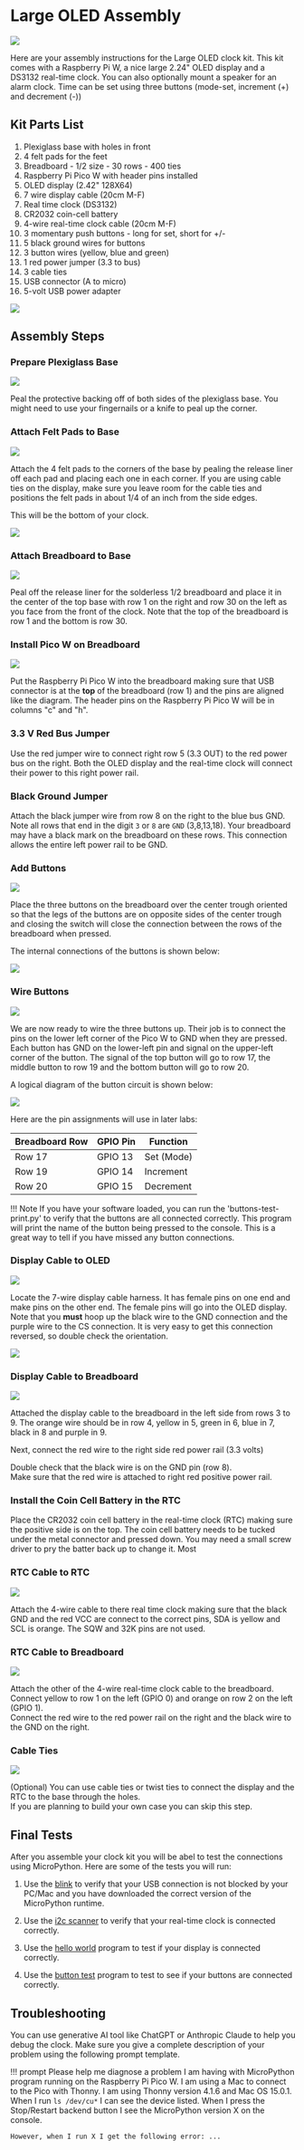 # Large OLED Assembly

![](./oled-large-v2.png)

Here are your assembly instructions for the Large OLED clock kit.
This kit comes with a Raspberry Pi W, a nice large 2.24" OLED display and a DS3132 real-time clock.  You can also optionally mount a speaker for an alarm clock.
Time can be set using three buttons (mode-set, increment (+) and decrement (-))

## Kit Parts List

1. Plexiglass base with holes in front
1. 4 felt pads for the feet
1. Breadboard - 1/2 size - 30 rows - 400 ties
1. Raspberry Pi Pico W with header pins installed
1. OLED display (2.42" 128X64)
1. 7 wire display cable (20cm M-F)
1. Real time clock (DS3132)
1. CR2032 coin-cell battery
1. 4-wire real-time clock cable (20cm M-F)
1. 3 momentary push buttons - long for set, short for +/-
1. 5 black ground wires for buttons
1. 3 button wires (yellow, blue and green)
1. 1 red power jumper (3.3 to bus)
1. 3 cable ties
1. USB connector (A to micro)
1. 5-volt USB power adapter

![](./parts-annotated.png)

## Assembly Steps

### Prepare Plexiglass Base

![](./peal-backing.jpg)

Peal the protective backing off of both sides of the plexiglass base.
You might need to use your fingernails or a knife to peal up the corner.

### Attach Felt Pads to Base

![](./attach-felt-pads.jpg)

Attach the 4 felt pads to the corners of the base 
by pealing the release liner off each pad and placing 
each one in each corner.  If you are using cable
ties on the display, make sure you leave room
for the cable ties and positions the felt pads in about 1/4 of an 
inch from the side edges.

This will be the bottom of your clock.

![](./base-with-felt-feet.png)

### Attach Breadboard to Base

![](./breadboard-positioning.jpg)

Peal off the release liner for the solderless 1/2 breadboard and place it 
in the center of the top base with row 1 on the right and row 30 on the left
as you face from the front of the clock.  Note that the top of the
breadboard is row 1 and the bottom is row 30.

### Install Pico W on Breadboard

![](./pico-w-on-breadboard.jpg)

Put the Raspberry Pi Pico W into the breadboard making sure that USB 
connector is at the **top** of the breadboard (row 1) and the pins are 
aligned like the diagram.  The header pins on the Raspberry Pi Pico W
will be in columns "c" and "h".

### 3.3 V Red Bus Jumper

Use the red jumper wire to connect right row 5 (3.3 OUT) to the red power bus on the right.
Both the OLED display and the real-time clock will connect their power to this right power rail.

### Black Ground Jumper

Attach the black jumper wire from row 8 on the right to the blue bus GND.
Note all rows that end in the digit `3` or `8` are `GND` (3,8,13,18).
Your breadboard may have a black mark on the breadboard on these rows.
This connection allows the entire left power rail to be GND.

### Add Buttons

![](./button-on-breadboard.jpg)

Place the three buttons on the breadboard over the center trough oriented so that the 
legs of the buttons are on opposite sides of the center trough and closing 
the switch will close the connection between the rows of the breadboard when pressed.

The internal connections of the buttons is shown below:

![](./button-connection-digram.png)

### Wire Buttons

![](./breadboard-buttons.jpg)

We are now ready to wire the three buttons up.  Their job is to connect
the pins on the lower left corner of the Pico W to GND when they
are pressed.  Each button has GND on the lower-left pin and signal on the upper-left corner
of the button.  The signal of the top button will go to row 17, the middle button to row 19 
and the bottom button will go to row 20.

A logical diagram of the button circuit is shown below:

![](./button-circut.png)

Here are the pin assignments will use in later labs:

|Breadboard Row|GPIO Pin|Function|
|---|---|---|
|Row 17|GPIO 13|Set (Mode)|
|Row 19|GPIO 14|Increment|
|Row 20|GPIO 15|Decrement|

!!! Note
    If you have your software loaded, you can run the 'buttons-test-print.py' to verify
    that the buttons are all connected correctly.  This program will print
    the name of the button being pressed to the console.  This is a great
    way to tell if you have missed any button connections.

### Display Cable to OLED

![](./display-cable-harness.jpg)

Locate the 7-wire display cable harness.  It has female pins on one end
and make pins on the other end.  The female pins will go into the OLED
display.  Note that you **must** hoop up the black wire to the GND connection
and the purple wire to the CS connection.  It is very easy to get this
connection reversed, so double check the orientation.

![](./display-connections-1.png)


### Display Cable to Breadboard

![](./breadboard-right-back.jpg)

Attached the display cable to the breadboard in the left side from rows 3 to 9.
The orange wire should be in row 4, yellow in 5, green in 6, blue in 7, black
in 8 and purple in 9.

Next, connect the red wire to the right side red power rail (3.3 volts)

Double check that the black wire is on the GND pin (row 8).  
Make sure that the red wire is attached to right red positive power rail.

### Install the Coin Cell Battery in the RTC

Place the CR2032 coin cell battery in the real-time clock (RTC) making sure the 
positive side is on the top.  The coin cell battery needs to be tucked
under the metal connector and pressed down.  You may need a small screw
driver to pry the batter back up to change it.  Most 

### RTC Cable to RTC

![](./rtc-wires.jpg)

Attach the 4-wire cable to there real time clock making sure that the black GND and the red VCC are connect to the correct pins, SDA is yellow and SCL is orange.  The SQW and 32K pins are not used.

### RTC Cable to Breadboard

![](./breadboard-right-back.jpg)

Attach the other of the 4-wire real-time clock cable to the breadboard.  
Connect yellow to row 1 on the left (GPIO 0) and orange on row 2 on the left (GPIO 1).  
Connect the red wire to the red power rail on the right and the black 
wire to the GND on the right.

### Cable Ties

![](./cable-ties-for-display.png)

(Optional) You can use cable ties or twist ties to connect 
the display and the RTC to the base through the holes.  
If you are planning to build your own case you can skip this step.

## Final Tests

After you assemble your clock kit you will be abel to test the connections using MicroPython.  Here are some of the tests you will run:

1. Use the [blink](./00-blink.md) to verify that your USB connection is not blocked by your PC/Mac and you have downloaded the correct version of the MicroPython runtime.

2. Use the [i2c scanner](./02-i2c-scanner.md) to verify that your real-time clock is connected correctly.

3. Use the [hello world](./01-hello-world.md) program to test if your display is connected correctly.

4. Use the [button test](./05-button-test.md) program to test to see if your buttons are connected correctly.

## Troubleshooting

You can use generative AI tool like ChatGPT or Anthropic Claude to help you debug the clock.  Make sure you give a complete description of your problem using the following prompt template.

!!! prompt
    Please help me diagnose a problem I am having with MicroPython program running on the Raspberry Pi Pico W.  I am using a Mac to connect to the Pico with Thonny.  I am using Thonny version 4.1.6 and Mac OS 15.0.1.
    When I run ```ls /dev/cu*``` I can see the device listed.  When I press the Stop/Restart backend button I see the MicroPython version X on the console.
    
    However, when I run X I get the following error: ...


